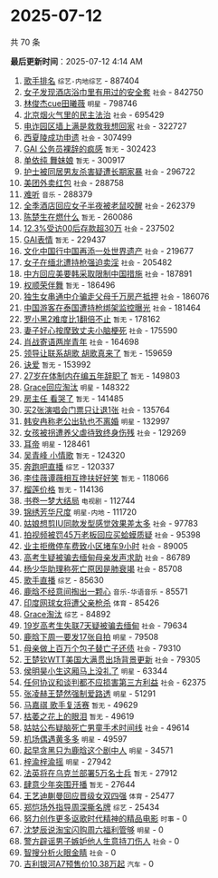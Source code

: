 # 2025-07-12

共 70 条


<!-- BEGIN -->

**最后更新时间**：2025-07-12 4:14 AM
1. [歌手排名](https://m.weibo.cn/search?containerid=100103type%3D1%26t%3D10%26q%3D%E6%AD%8C%E6%89%8B%E6%8E%92%E5%90%8D&stream_entry_id=31&isnewpage=1&extparam=seat%3D1%26band_rank%3D1%26lcate%3D5001%26filter_type%3Drealtimehot%26c_type%3D31%26q%3D%25E6%25AD%258C%25E6%2589%258B%25E6%258E%2592%25E5%2590%258D%26cate%3D5001%26realpos%3D1%26stream_entry_id%3D31%26flag%3D2%26pos%3D0%26dgr%3D0%26display_time%3D1752251782%26pre_seqid%3D175225178205300561157) `综艺-内地综艺` - 887404
2. [女子发现酒店浴巾里有用过的安全套](https://m.weibo.cn/search?containerid=100103type%3D1%26t%3D10%26q%3D%23%E5%A5%B3%E5%AD%90%E5%8F%91%E7%8E%B0%E9%85%92%E5%BA%97%E6%B5%B4%E5%B7%BE%E9%87%8C%E6%9C%89%E7%94%A8%E8%BF%87%E7%9A%84%E5%AE%89%E5%85%A8%E5%A5%97%23&stream_entry_id=31&isnewpage=1&extparam=seat%3D1%26band_rank%3D4%26lcate%3D5001%26filter_type%3Drealtimehot%26c_type%3D31%26q%3D%2523%25E5%25A5%25B3%25E5%25AD%2590%25E5%258F%2591%25E7%258E%25B0%25E9%2585%2592%25E5%25BA%2597%25E6%25B5%25B4%25E5%25B7%25BE%25E9%2587%258C%25E6%259C%2589%25E7%2594%25A8%25E8%25BF%2587%25E7%259A%2584%25E5%25AE%2589%25E5%2585%25A8%25E5%25A5%2597%2523%26cate%3D5001%26realpos%3D4%26stream_entry_id%3D31%26flag%3D1%26pos%3D3%26dgr%3D0%26display_time%3D1752251782%26pre_seqid%3D175225178205300561157) `社会` - 842750
3. [林俊杰cue田曦薇](https://m.weibo.cn/search?containerid=100103type%3D1%26t%3D10%26q%3D%23%E6%9E%97%E4%BF%8A%E6%9D%B0cue%E7%94%B0%E6%9B%A6%E8%96%87%23&stream_entry_id=31&isnewpage=1&extparam=seat%3D1%26band_rank%3D2%26lcate%3D5001%26filter_type%3Drealtimehot%26c_type%3D31%26q%3D%2523%25E6%259E%2597%25E4%25BF%258A%25E6%259D%25B0cue%25E7%2594%25B0%25E6%259B%25A6%25E8%2596%2587%2523%26cate%3D5001%26realpos%3D2%26stream_entry_id%3D31%26flag%3D1%26pos%3D1%26dgr%3D0%26display_time%3D1752251782%26pre_seqid%3D175225178205300561157) `明星` - 798746
4. [北京烟火气里的民主法治](https://m.weibo.cn/search?containerid=100103type%3D1%26t%3D10%26q%3D%23%E5%8C%97%E4%BA%AC%E7%83%9F%E7%81%AB%E6%B0%94%E9%87%8C%E7%9A%84%E6%B0%91%E4%B8%BB%E6%B3%95%E6%B2%BB%23&stream_entry_id=31&isnewpage=1&extparam=seat%3D1%26band_rank%3D3%26lcate%3D5001%26filter_type%3Drealtimehot%26c_type%3D31%26q%3D%2523%25E5%258C%2597%25E4%25BA%25AC%25E7%2583%259F%25E7%2581%25AB%25E6%25B0%2594%25E9%2587%258C%25E7%259A%2584%25E6%25B0%2591%25E4%25B8%25BB%25E6%25B3%2595%25E6%25B2%25BB%2523%26cate%3D5001%26realpos%3D3%26stream_entry_id%3D31%26flag%3D0%26pos%3D2%26dgr%3D0%26display_time%3D1752251782%26pre_seqid%3D175225178205300561157) `社会` - 695429
5. [电诈园区墙上满是救救我想回家](https://m.weibo.cn/search?containerid=100103type%3D1%26t%3D10%26q%3D%23%E7%94%B5%E8%AF%88%E5%9B%AD%E5%8C%BA%E5%A2%99%E4%B8%8A%E6%BB%A1%E6%98%AF%E6%95%91%E6%95%91%E6%88%91%E6%83%B3%E5%9B%9E%E5%AE%B6%23&stream_entry_id=31&isnewpage=1&extparam=seat%3D1%26band_rank%3D5%26lcate%3D5001%26filter_type%3Drealtimehot%26c_type%3D31%26q%3D%2523%25E7%2594%25B5%25E8%25AF%2588%25E5%259B%25AD%25E5%258C%25BA%25E5%25A2%2599%25E4%25B8%258A%25E6%25BB%25A1%25E6%2598%25AF%25E6%2595%2591%25E6%2595%2591%25E6%2588%2591%25E6%2583%25B3%25E5%259B%259E%25E5%25AE%25B6%2523%26cate%3D5001%26realpos%3D5%26stream_entry_id%3D31%26flag%3D0%26pos%3D4%26dgr%3D0%26display_time%3D1752251782%26pre_seqid%3D175225178205300561157) `社会` - 322727
6. [西夏陵成功申遗](https://m.weibo.cn/search?containerid=100103type%3D1%26t%3D10%26q%3D%23%E8%A5%BF%E5%A4%8F%E9%99%B5%E6%88%90%E5%8A%9F%E7%94%B3%E9%81%97%23&stream_entry_id=31&isnewpage=1&extparam=seat%3D1%26band_rank%3D6%26lcate%3D5001%26filter_type%3Drealtimehot%26c_type%3D31%26q%3D%2523%25E8%25A5%25BF%25E5%25A4%258F%25E9%2599%25B5%25E6%2588%2590%25E5%258A%259F%25E7%2594%25B3%25E9%2581%2597%2523%26cate%3D5001%26realpos%3D6%26stream_entry_id%3D31%26flag%3D1%26pos%3D5%26dgr%3D0%26display_time%3D1752251782%26pre_seqid%3D175225178205300561157) `社会` - 307499
7. [GAI 公务员裸辞的疯感](https://m.weibo.cn/search?containerid=100103type%3D1%26t%3D10%26q%3DGAI+%E5%85%AC%E5%8A%A1%E5%91%98%E8%A3%B8%E8%BE%9E%E7%9A%84%E7%96%AF%E6%84%9F&stream_entry_id=31&isnewpage=1&extparam=seat%3D1%26band_rank%3D7%26lcate%3D5001%26filter_type%3Drealtimehot%26c_type%3D31%26q%3DGAI%2520%25E5%2585%25AC%25E5%258A%25A1%25E5%2591%2598%25E8%25A3%25B8%25E8%25BE%259E%25E7%259A%2584%25E7%2596%25AF%25E6%2584%259F%26cate%3D5001%26realpos%3D7%26stream_entry_id%3D31%26flag%3D2%26pos%3D6%26dgr%3D0%26display_time%3D1752251782%26pre_seqid%3D175225178205300561157) `暂无` - 302423
8. [单依纯 舞妹娘](https://m.weibo.cn/search?containerid=100103type%3D1%26t%3D10%26q%3D%E5%8D%95%E4%BE%9D%E7%BA%AF+%E8%88%9E%E5%A6%B9%E5%A8%98&stream_entry_id=31&isnewpage=1&extparam=seat%3D1%26band_rank%3D8%26lcate%3D5001%26filter_type%3Drealtimehot%26c_type%3D31%26q%3D%25E5%258D%2595%25E4%25BE%259D%25E7%25BA%25AF%2520%25E8%2588%259E%25E5%25A6%25B9%25E5%25A8%2598%26cate%3D5001%26realpos%3D8%26stream_entry_id%3D31%26flag%3D0%26pos%3D7%26dgr%3D0%26display_time%3D1752251782%26pre_seqid%3D175225178205300561157) `暂无` - 300917
9. [护士被同居男友杀害疑遭长期家暴](https://m.weibo.cn/search?containerid=100103type%3D1%26t%3D10%26q%3D%23%E6%8A%A4%E5%A3%AB%E8%A2%AB%E5%90%8C%E5%B1%85%E7%94%B7%E5%8F%8B%E6%9D%80%E5%AE%B3%E7%96%91%E9%81%AD%E9%95%BF%E6%9C%9F%E5%AE%B6%E6%9A%B4%23&stream_entry_id=31&isnewpage=1&extparam=seat%3D1%26band_rank%3D9%26lcate%3D5001%26filter_type%3Drealtimehot%26c_type%3D31%26q%3D%2523%25E6%258A%25A4%25E5%25A3%25AB%25E8%25A2%25AB%25E5%2590%258C%25E5%25B1%2585%25E7%2594%25B7%25E5%258F%258B%25E6%259D%2580%25E5%25AE%25B3%25E7%2596%2591%25E9%2581%25AD%25E9%2595%25BF%25E6%259C%259F%25E5%25AE%25B6%25E6%259A%25B4%2523%26cate%3D5001%26realpos%3D9%26stream_entry_id%3D31%26flag%3D0%26pos%3D8%26dgr%3D0%26display_time%3D1752251782%26pre_seqid%3D175225178205300561157) `社会` - 296722
10. [美团外卖红包](https://m.weibo.cn/search?containerid=100103type%3D1%26t%3D10%26q%3D%E7%BE%8E%E5%9B%A2%E5%A4%96%E5%8D%96%E7%BA%A2%E5%8C%85&stream_entry_id=31&isnewpage=1&extparam=seat%3D1%26band_rank%3D10%26lcate%3D5001%26filter_type%3Drealtimehot%26c_type%3D31%26q%3D%25E7%25BE%258E%25E5%259B%25A2%25E5%25A4%2596%25E5%258D%2596%25E7%25BA%25A2%25E5%258C%2585%26cate%3D5001%26realpos%3D10%26stream_entry_id%3D31%26flag%3D0%26pos%3D9%26dgr%3D0%26display_time%3D1752251782%26pre_seqid%3D175225178205300561157) `社会` - 288758
11. [难听](https://m.weibo.cn/search?containerid=100103type%3D1%26t%3D10%26q%3D%E9%9A%BE%E5%90%AC&stream_entry_id=31&isnewpage=1&extparam=seat%3D1%26band_rank%3D11%26lcate%3D5001%26filter_type%3Drealtimehot%26c_type%3D31%26q%3D%25E9%259A%25BE%25E5%2590%25AC%26cate%3D5001%26realpos%3D11%26stream_entry_id%3D31%26flag%3D0%26pos%3D10%26dgr%3D0%26display_time%3D1752251782%26pre_seqid%3D175225178205300561157) `音乐` - 288379
12. [全季酒店回应女子半夜被老鼠咬醒](https://m.weibo.cn/search?containerid=100103type%3D1%26t%3D10%26q%3D%23%E5%85%A8%E5%AD%A3%E9%85%92%E5%BA%97%E5%9B%9E%E5%BA%94%E5%A5%B3%E5%AD%90%E5%8D%8A%E5%A4%9C%E8%A2%AB%E8%80%81%E9%BC%A0%E5%92%AC%E9%86%92%23&stream_entry_id=31&isnewpage=1&extparam=seat%3D1%26band_rank%3D12%26lcate%3D5001%26filter_type%3Drealtimehot%26c_type%3D31%26q%3D%2523%25E5%2585%25A8%25E5%25AD%25A3%25E9%2585%2592%25E5%25BA%2597%25E5%259B%259E%25E5%25BA%2594%25E5%25A5%25B3%25E5%25AD%2590%25E5%258D%258A%25E5%25A4%259C%25E8%25A2%25AB%25E8%2580%2581%25E9%25BC%25A0%25E5%2592%25AC%25E9%2586%2592%2523%26cate%3D5001%26realpos%3D12%26stream_entry_id%3D31%26flag%3D0%26pos%3D11%26dgr%3D0%26display_time%3D1752251782%26pre_seqid%3D175225178205300561157) `社会` - 262379
13. [陈楚生在燃什么](https://m.weibo.cn/search?containerid=100103type%3D1%26t%3D10%26q%3D%E9%99%88%E6%A5%9A%E7%94%9F%E5%9C%A8%E7%87%83%E4%BB%80%E4%B9%88&stream_entry_id=31&isnewpage=1&extparam=seat%3D1%26band_rank%3D13%26lcate%3D5001%26filter_type%3Drealtimehot%26c_type%3D31%26q%3D%25E9%2599%2588%25E6%25A5%259A%25E7%2594%259F%25E5%259C%25A8%25E7%2587%2583%25E4%25BB%2580%25E4%25B9%2588%26cate%3D5001%26realpos%3D13%26stream_entry_id%3D31%26flag%3D0%26pos%3D12%26dgr%3D0%26display_time%3D1752251782%26pre_seqid%3D175225178205300561157) `暂无` - 260086
14. [12.3%受访00后存款超30万](https://m.weibo.cn/search?containerid=100103type%3D1%26t%3D10%26q%3D%2312.3%25%E5%8F%97%E8%AE%BF00%E5%90%8E%E5%AD%98%E6%AC%BE%E8%B6%8530%E4%B8%87%23&stream_entry_id=31&isnewpage=1&extparam=seat%3D1%26band_rank%3D14%26lcate%3D5001%26filter_type%3Drealtimehot%26c_type%3D31%26q%3D%252312.3%2525%25E5%258F%2597%25E8%25AE%25BF00%25E5%2590%258E%25E5%25AD%2598%25E6%25AC%25BE%25E8%25B6%258530%25E4%25B8%2587%2523%26cate%3D5001%26realpos%3D14%26stream_entry_id%3D31%26flag%3D0%26pos%3D13%26dgr%3D0%26display_time%3D1752251782%26pre_seqid%3D175225178205300561157) `社会` - 237502
15. [GAI表情](https://m.weibo.cn/search?containerid=100103type%3D1%26t%3D10%26q%3DGAI%E8%A1%A8%E6%83%85&stream_entry_id=31&isnewpage=1&extparam=seat%3D1%26band_rank%3D15%26lcate%3D5001%26filter_type%3Drealtimehot%26c_type%3D31%26q%3DGAI%25E8%25A1%25A8%25E6%2583%2585%26cate%3D5001%26realpos%3D15%26stream_entry_id%3D31%26flag%3D0%26pos%3D14%26dgr%3D0%26display_time%3D1752251782%26pre_seqid%3D175225178205300561157) `暂无` - 229437
16. [文化中国行中国再添一处世界遗产](https://m.weibo.cn/search?containerid=100103type%3D1%26t%3D10%26q%3D%23%E6%96%87%E5%8C%96%E4%B8%AD%E5%9B%BD%E8%A1%8C%E4%B8%AD%E5%9B%BD%E5%86%8D%E6%B7%BB%E4%B8%80%E5%A4%84%E4%B8%96%E7%95%8C%E9%81%97%E4%BA%A7%23&stream_entry_id=31&isnewpage=1&extparam=seat%3D1%26band_rank%3D16%26lcate%3D5001%26filter_type%3Drealtimehot%26c_type%3D31%26q%3D%2523%25E6%2596%2587%25E5%258C%2596%25E4%25B8%25AD%25E5%259B%25BD%25E8%25A1%258C%25E4%25B8%25AD%25E5%259B%25BD%25E5%2586%258D%25E6%25B7%25BB%25E4%25B8%2580%25E5%25A4%2584%25E4%25B8%2596%25E7%2595%258C%25E9%2581%2597%25E4%25BA%25A7%2523%26cate%3D5001%26realpos%3D16%26stream_entry_id%3D31%26flag%3D0%26pos%3D15%26dgr%3D0%26display_time%3D1752251782%26pre_seqid%3D175225178205300561157) `社会` - 219677
17. [女子在缅北遭持枪强迫卖淫](https://m.weibo.cn/search?containerid=100103type%3D1%26t%3D10%26q%3D%23%E5%A5%B3%E5%AD%90%E5%9C%A8%E7%BC%85%E5%8C%97%E9%81%AD%E6%8C%81%E6%9E%AA%E5%BC%BA%E8%BF%AB%E5%8D%96%E6%B7%AB%23&stream_entry_id=31&isnewpage=1&extparam=seat%3D1%26band_rank%3D17%26lcate%3D5001%26filter_type%3Drealtimehot%26c_type%3D31%26q%3D%2523%25E5%25A5%25B3%25E5%25AD%2590%25E5%259C%25A8%25E7%25BC%2585%25E5%258C%2597%25E9%2581%25AD%25E6%258C%2581%25E6%259E%25AA%25E5%25BC%25BA%25E8%25BF%25AB%25E5%258D%2596%25E6%25B7%25AB%2523%26cate%3D5001%26realpos%3D17%26stream_entry_id%3D31%26flag%3D0%26pos%3D16%26dgr%3D0%26display_time%3D1752251782%26pre_seqid%3D175225178205300561157) `社会` - 205482
18. [中方回应美要韩采取限制中国措施](https://m.weibo.cn/search?containerid=100103type%3D1%26t%3D10%26q%3D%23%E4%B8%AD%E6%96%B9%E5%9B%9E%E5%BA%94%E7%BE%8E%E8%A6%81%E9%9F%A9%E9%87%87%E5%8F%96%E9%99%90%E5%88%B6%E4%B8%AD%E5%9B%BD%E6%8E%AA%E6%96%BD%23&stream_entry_id=31&isnewpage=1&extparam=seat%3D1%26lcate%3D5001%26filter_type%3Drealtimehot%26q%3D%2523%25E4%25B8%25AD%25E6%2596%25B9%25E5%259B%259E%25E5%25BA%2594%25E7%25BE%258E%25E8%25A6%2581%25E9%259F%25A9%25E9%2587%2587%25E5%258F%2596%25E9%2599%2590%25E5%2588%25B6%25E4%25B8%25AD%25E5%259B%25BD%25E6%258E%25AA%25E6%2596%25BD%2523%26dgr%3D0%26cate%3D5001%26realpos%3D10%26c_type%3D31%26band_rank%3D10%26stream_entry_id%3D31%26pos%3D9%26flag%3D1%26display_time%3D1752254827%26pre_seqid%3D17522548273039054953) `社会` - 187891
19. [权顺荣伴舞](https://m.weibo.cn/search?containerid=100103type%3D1%26t%3D10%26q%3D%E6%9D%83%E9%A1%BA%E8%8D%A3%E4%BC%B4%E8%88%9E&stream_entry_id=31&isnewpage=1&extparam=seat%3D1%26band_rank%3D21%26lcate%3D5001%26filter_type%3Drealtimehot%26c_type%3D31%26q%3D%25E6%259D%2583%25E9%25A1%25BA%25E8%258D%25A3%25E4%25BC%25B4%25E8%2588%259E%26cate%3D5001%26realpos%3D21%26stream_entry_id%3D31%26flag%3D1%26pos%3D20%26dgr%3D0%26display_time%3D1752251782%26pre_seqid%3D175225178205300561157) `暂无` - 186496
20. [独生女串通中介骗走父母千万房产抵押](https://m.weibo.cn/search?containerid=100103type%3D1%26t%3D10%26q%3D%23%E7%8B%AC%E7%94%9F%E5%A5%B3%E4%B8%B2%E9%80%9A%E4%B8%AD%E4%BB%8B%E9%AA%97%E8%B5%B0%E7%88%B6%E6%AF%8D%E5%8D%83%E4%B8%87%E6%88%BF%E4%BA%A7%E6%8A%B5%E6%8A%BC%23&stream_entry_id=31&isnewpage=1&extparam=seat%3D1%26band_rank%3D40%26lcate%3D5001%26filter_type%3Drealtimehot%26c_type%3D31%26q%3D%2523%25E7%258B%25AC%25E7%2594%259F%25E5%25A5%25B3%25E4%25B8%25B2%25E9%2580%259A%25E4%25B8%25AD%25E4%25BB%258B%25E9%25AA%2597%25E8%25B5%25B0%25E7%2588%25B6%25E6%25AF%258D%25E5%258D%2583%25E4%25B8%2587%25E6%2588%25BF%25E4%25BA%25A7%25E6%258A%25B5%25E6%258A%25BC%2523%26cate%3D5001%26realpos%3D40%26stream_entry_id%3D31%26flag%3D1%26pos%3D39%26dgr%3D0%26display_time%3D1752251782%26pre_seqid%3D175225178205300561157) `社会` - 186076
21. [中国游客在泰国遭持枪绑架监控曝光](https://m.weibo.cn/search?containerid=100103type%3D1%26t%3D10%26q%3D%23%E4%B8%AD%E5%9B%BD%E6%B8%B8%E5%AE%A2%E5%9C%A8%E6%B3%B0%E5%9B%BD%E9%81%AD%E6%8C%81%E6%9E%AA%E7%BB%91%E6%9E%B6%E7%9B%91%E6%8E%A7%E6%9B%9D%E5%85%89%23&stream_entry_id=31&isnewpage=1&extparam=seat%3D1%26band_rank%3D18%26lcate%3D5001%26filter_type%3Drealtimehot%26c_type%3D31%26q%3D%2523%25E4%25B8%25AD%25E5%259B%25BD%25E6%25B8%25B8%25E5%25AE%25A2%25E5%259C%25A8%25E6%25B3%25B0%25E5%259B%25BD%25E9%2581%25AD%25E6%258C%2581%25E6%259E%25AA%25E7%25BB%2591%25E6%259E%25B6%25E7%259B%2591%25E6%258E%25A7%25E6%259B%259D%25E5%2585%2589%2523%26cate%3D5001%26realpos%3D18%26stream_entry_id%3D31%26flag%3D0%26pos%3D17%26dgr%3D0%26display_time%3D1752251782%26pre_seqid%3D175225178205300561157) `社会` - 181464
22. [罗小黑2难度比1翻倍不止](https://m.weibo.cn/search?containerid=100103type%3D1%26t%3D10%26q%3D%E7%BD%97%E5%B0%8F%E9%BB%912%E9%9A%BE%E5%BA%A6%E6%AF%941%E7%BF%BB%E5%80%8D%E4%B8%8D%E6%AD%A2&stream_entry_id=31&isnewpage=1&extparam=seat%3D1%26band_rank%3D19%26lcate%3D5001%26filter_type%3Drealtimehot%26c_type%3D31%26q%3D%25E7%25BD%2597%25E5%25B0%258F%25E9%25BB%25912%25E9%259A%25BE%25E5%25BA%25A6%25E6%25AF%25941%25E7%25BF%25BB%25E5%2580%258D%25E4%25B8%258D%25E6%25AD%25A2%26cate%3D5001%26realpos%3D19%26stream_entry_id%3D31%26flag%3D1%26pos%3D18%26dgr%3D0%26display_time%3D1752251782%26pre_seqid%3D175225178205300561157) `暂无` - 178162
23. [妻子好心按摩致丈夫小脑梗死](https://m.weibo.cn/search?containerid=100103type%3D1%26t%3D10%26q%3D%23%E5%A6%BB%E5%AD%90%E5%A5%BD%E5%BF%83%E6%8C%89%E6%91%A9%E8%87%B4%E4%B8%88%E5%A4%AB%E5%B0%8F%E8%84%91%E6%A2%97%E6%AD%BB%23&stream_entry_id=31&isnewpage=1&extparam=seat%3D1%26band_rank%3D20%26lcate%3D5001%26filter_type%3Drealtimehot%26c_type%3D31%26q%3D%2523%25E5%25A6%25BB%25E5%25AD%2590%25E5%25A5%25BD%25E5%25BF%2583%25E6%258C%2589%25E6%2591%25A9%25E8%2587%25B4%25E4%25B8%2588%25E5%25A4%25AB%25E5%25B0%258F%25E8%2584%2591%25E6%25A2%2597%25E6%25AD%25BB%2523%26cate%3D5001%26realpos%3D20%26stream_entry_id%3D31%26flag%3D0%26pos%3D19%26dgr%3D0%26display_time%3D1752251782%26pre_seqid%3D175225178205300561157) `社会` - 175590
24. [肖战寄语两岸青年](https://m.weibo.cn/search?containerid=100103type%3D1%26t%3D10%26q%3D%23%E8%82%96%E6%88%98%E5%AF%84%E8%AF%AD%E4%B8%A4%E5%B2%B8%E9%9D%92%E5%B9%B4%23&stream_entry_id=31&isnewpage=1&extparam=seat%3D1%26band_rank%3D22%26lcate%3D5001%26filter_type%3Drealtimehot%26c_type%3D31%26q%3D%2523%25E8%2582%2596%25E6%2588%2598%25E5%25AF%2584%25E8%25AF%25AD%25E4%25B8%25A4%25E5%25B2%25B8%25E9%259D%2592%25E5%25B9%25B4%2523%26cate%3D5001%26realpos%3D22%26stream_entry_id%3D31%26flag%3D1%26pos%3D21%26dgr%3D0%26display_time%3D1752251782%26pre_seqid%3D175225178205300561157) `社会` - 164698
25. [领导让联系胡歌 胡歌真来了](https://m.weibo.cn/search?containerid=100103type%3D1%26t%3D10%26q%3D%E9%A2%86%E5%AF%BC%E8%AE%A9%E8%81%94%E7%B3%BB%E8%83%A1%E6%AD%8C+%E8%83%A1%E6%AD%8C%E7%9C%9F%E6%9D%A5%E4%BA%86&stream_entry_id=31&isnewpage=1&extparam=seat%3D1%26band_rank%3D23%26lcate%3D5001%26filter_type%3Drealtimehot%26c_type%3D31%26q%3D%25E9%25A2%2586%25E5%25AF%25BC%25E8%25AE%25A9%25E8%2581%2594%25E7%25B3%25BB%25E8%2583%25A1%25E6%25AD%258C%2520%25E8%2583%25A1%25E6%25AD%258C%25E7%259C%259F%25E6%259D%25A5%25E4%25BA%2586%26cate%3D5001%26realpos%3D23%26stream_entry_id%3D31%26flag%3D2%26pos%3D22%26dgr%3D0%26display_time%3D1752251782%26pre_seqid%3D175225178205300561157) `暂无` - 159659
26. [诀爱](https://m.weibo.cn/search?containerid=100103type%3D1%26t%3D10%26q%3D%E8%AF%80%E7%88%B1&stream_entry_id=31&isnewpage=1&extparam=seat%3D1%26band_rank%3D24%26lcate%3D5001%26filter_type%3Drealtimehot%26c_type%3D31%26q%3D%25E8%25AF%2580%25E7%2588%25B1%26cate%3D5001%26realpos%3D24%26stream_entry_id%3D31%26flag%3D0%26pos%3D23%26dgr%3D0%26display_time%3D1752251782%26pre_seqid%3D175225178205300561157) `暂无` - 153992
27. [27岁在体制内在编五年辞职了](https://m.weibo.cn/search?containerid=100103type%3D1%26t%3D10%26q%3D27%E5%B2%81%E5%9C%A8%E4%BD%93%E5%88%B6%E5%86%85%E5%9C%A8%E7%BC%96%E4%BA%94%E5%B9%B4%E8%BE%9E%E8%81%8C%E4%BA%86&stream_entry_id=31&isnewpage=1&extparam=seat%3D1%26band_rank%3D25%26lcate%3D5001%26filter_type%3Drealtimehot%26c_type%3D31%26q%3D27%25E5%25B2%2581%25E5%259C%25A8%25E4%25BD%2593%25E5%2588%25B6%25E5%2586%2585%25E5%259C%25A8%25E7%25BC%2596%25E4%25BA%2594%25E5%25B9%25B4%25E8%25BE%259E%25E8%2581%258C%25E4%25BA%2586%26cate%3D5001%26realpos%3D25%26stream_entry_id%3D31%26flag%3D0%26pos%3D24%26dgr%3D0%26display_time%3D1752251782%26pre_seqid%3D175225178205300561157) `暂无` - 149803
28. [Grace回应淘汰](https://m.weibo.cn/search?containerid=100103type%3D1%26t%3D10%26q%3D%23Grace%E5%9B%9E%E5%BA%94%E6%B7%98%E6%B1%B0%23&stream_entry_id=31&isnewpage=1&extparam=seat%3D1%26band_rank%3D26%26lcate%3D5001%26filter_type%3Drealtimehot%26c_type%3D31%26q%3D%2523Grace%25E5%259B%259E%25E5%25BA%2594%25E6%25B7%2598%25E6%25B1%25B0%2523%26cate%3D5001%26realpos%3D26%26stream_entry_id%3D31%26flag%3D1%26pos%3D25%26dgr%3D0%26display_time%3D1752251782%26pre_seqid%3D175225178205300561157) `明星` - 148322
29. [房主任 看哭了](https://m.weibo.cn/search?containerid=100103type%3D1%26t%3D10%26q%3D%E6%88%BF%E4%B8%BB%E4%BB%BB+%E7%9C%8B%E5%93%AD%E4%BA%86&stream_entry_id=31&isnewpage=1&extparam=seat%3D1%26band_rank%3D27%26lcate%3D5001%26filter_type%3Drealtimehot%26c_type%3D31%26q%3D%25E6%2588%25BF%25E4%25B8%25BB%25E4%25BB%25BB%2520%25E7%259C%258B%25E5%2593%25AD%25E4%25BA%2586%26cate%3D5001%26realpos%3D27%26stream_entry_id%3D31%26flag%3D0%26pos%3D26%26dgr%3D0%26display_time%3D1752251782%26pre_seqid%3D175225178205300561157) `暂无` - 141485
30. [买2张演唱会门票只让退1张](https://m.weibo.cn/search?containerid=100103type%3D1%26t%3D10%26q%3D%23%E4%B9%B02%E5%BC%A0%E6%BC%94%E5%94%B1%E4%BC%9A%E9%97%A8%E7%A5%A8%E5%8F%AA%E8%AE%A9%E9%80%801%E5%BC%A0%23&stream_entry_id=31&isnewpage=1&extparam=seat%3D1%26band_rank%3D28%26lcate%3D5001%26filter_type%3Drealtimehot%26c_type%3D31%26q%3D%2523%25E4%25B9%25B02%25E5%25BC%25A0%25E6%25BC%2594%25E5%2594%25B1%25E4%25BC%259A%25E9%2597%25A8%25E7%25A5%25A8%25E5%258F%25AA%25E8%25AE%25A9%25E9%2580%25801%25E5%25BC%25A0%2523%26cate%3D5001%26realpos%3D28%26stream_entry_id%3D31%26flag%3D1%26pos%3D27%26dgr%3D0%26display_time%3D1752251782%26pre_seqid%3D175225178205300561157) `社会` - 135764
31. [韩安冉称老公出轨也不离婚](https://m.weibo.cn/search?containerid=100103type%3D1%26t%3D10%26q%3D%23%E9%9F%A9%E5%AE%89%E5%86%89%E7%A7%B0%E8%80%81%E5%85%AC%E5%87%BA%E8%BD%A8%E4%B9%9F%E4%B8%8D%E7%A6%BB%E5%A9%9A%23&stream_entry_id=31&isnewpage=1&extparam=seat%3D1%26band_rank%3D29%26lcate%3D5001%26filter_type%3Drealtimehot%26c_type%3D31%26q%3D%2523%25E9%259F%25A9%25E5%25AE%2589%25E5%2586%2589%25E7%25A7%25B0%25E8%2580%2581%25E5%2585%25AC%25E5%2587%25BA%25E8%25BD%25A8%25E4%25B9%259F%25E4%25B8%258D%25E7%25A6%25BB%25E5%25A9%259A%2523%26cate%3D5001%26realpos%3D29%26stream_entry_id%3D31%26flag%3D0%26pos%3D28%26dgr%3D0%26display_time%3D1752251782%26pre_seqid%3D175225178205300561157) `明星` - 132997
32. [女孩被拐遭养父虐待致终身伤残](https://m.weibo.cn/search?containerid=100103type%3D1%26t%3D10%26q%3D%23%E5%A5%B3%E5%AD%A9%E8%A2%AB%E6%8B%90%E9%81%AD%E5%85%BB%E7%88%B6%E8%99%90%E5%BE%85%E8%87%B4%E7%BB%88%E8%BA%AB%E4%BC%A4%E6%AE%8B%23&stream_entry_id=31&isnewpage=1&extparam=seat%3D1%26band_rank%3D30%26lcate%3D5001%26filter_type%3Drealtimehot%26c_type%3D31%26q%3D%2523%25E5%25A5%25B3%25E5%25AD%25A9%25E8%25A2%25AB%25E6%258B%2590%25E9%2581%25AD%25E5%2585%25BB%25E7%2588%25B6%25E8%2599%2590%25E5%25BE%2585%25E8%2587%25B4%25E7%25BB%2588%25E8%25BA%25AB%25E4%25BC%25A4%25E6%25AE%258B%2523%26cate%3D5001%26realpos%3D30%26stream_entry_id%3D31%26flag%3D1%26pos%3D29%26dgr%3D0%26display_time%3D1752251782%26pre_seqid%3D175225178205300561157) `社会` - 129269
33. [耳帝](https://m.weibo.cn/search?containerid=100103type%3D1%26t%3D10%26q%3D%E8%80%B3%E5%B8%9D&stream_entry_id=31&isnewpage=1&extparam=seat%3D1%26band_rank%3D31%26lcate%3D5001%26filter_type%3Drealtimehot%26c_type%3D31%26q%3D%25E8%2580%25B3%25E5%25B8%259D%26cate%3D5001%26realpos%3D31%26stream_entry_id%3D31%26flag%3D1%26pos%3D30%26dgr%3D0%26display_time%3D1752251782%26pre_seqid%3D175225178205300561157) `明星` - 128461
34. [吴青峰 小情歌](https://m.weibo.cn/search?containerid=100103type%3D1%26t%3D10%26q%3D%E5%90%B4%E9%9D%92%E5%B3%B0+%E5%B0%8F%E6%83%85%E6%AD%8C&stream_entry_id=31&isnewpage=1&extparam=seat%3D1%26band_rank%3D32%26lcate%3D5001%26filter_type%3Drealtimehot%26c_type%3D31%26q%3D%25E5%2590%25B4%25E9%259D%2592%25E5%25B3%25B0%2520%25E5%25B0%258F%25E6%2583%2585%25E6%25AD%258C%26cate%3D5001%26realpos%3D32%26stream_entry_id%3D31%26flag%3D0%26pos%3D31%26dgr%3D0%26display_time%3D1752251782%26pre_seqid%3D175225178205300561157) `暂无` - 124320
35. [奔跑吧直播](https://m.weibo.cn/search?containerid=100103type%3D1%26t%3D10%26q%3D%E5%A5%94%E8%B7%91%E5%90%A7%E7%9B%B4%E6%92%AD&stream_entry_id=31&isnewpage=1&extparam=seat%3D1%26band_rank%3D33%26lcate%3D5001%26filter_type%3Drealtimehot%26c_type%3D31%26q%3D%25E5%25A5%2594%25E8%25B7%2591%25E5%2590%25A7%25E7%259B%25B4%25E6%2592%25AD%26cate%3D5001%26realpos%3D33%26stream_entry_id%3D31%26flag%3D1%26pos%3D32%26dgr%3D0%26display_time%3D1752251782%26pre_seqid%3D175225178205300561157) `综艺` - 120337
36. [李佳薇谭薇相互搀扶好好笑](https://m.weibo.cn/search?containerid=100103type%3D1%26t%3D10%26q%3D%E6%9D%8E%E4%BD%B3%E8%96%87%E8%B0%AD%E8%96%87%E7%9B%B8%E4%BA%92%E6%90%80%E6%89%B6%E5%A5%BD%E5%A5%BD%E7%AC%91&stream_entry_id=31&isnewpage=1&extparam=seat%3D1%26band_rank%3D34%26lcate%3D5001%26filter_type%3Drealtimehot%26c_type%3D31%26q%3D%25E6%259D%258E%25E4%25BD%25B3%25E8%2596%2587%25E8%25B0%25AD%25E8%2596%2587%25E7%259B%25B8%25E4%25BA%2592%25E6%2590%2580%25E6%2589%25B6%25E5%25A5%25BD%25E5%25A5%25BD%25E7%25AC%2591%26cate%3D5001%26realpos%3D34%26stream_entry_id%3D31%26flag%3D1%26pos%3D33%26dgr%3D0%26display_time%3D1752251782%26pre_seqid%3D175225178205300561157) `暂无` - 118066
37. [榴莲价格](https://m.weibo.cn/search?containerid=100103type%3D1%26t%3D10%26q%3D%E6%A6%B4%E8%8E%B2%E4%BB%B7%E6%A0%BC&stream_entry_id=31&isnewpage=1&extparam=seat%3D1%26band_rank%3D35%26lcate%3D5001%26filter_type%3Drealtimehot%26c_type%3D31%26q%3D%25E6%25A6%25B4%25E8%258E%25B2%25E4%25BB%25B7%25E6%25A0%25BC%26cate%3D5001%26realpos%3D35%26stream_entry_id%3D31%26flag%3D0%26pos%3D34%26dgr%3D0%26display_time%3D1752251782%26pre_seqid%3D175225178205300561157) `暂无` - 114136
38. [书卷一梦大结局](https://m.weibo.cn/search?containerid=100103type%3D1%26t%3D10%26q%3D%23%E4%B9%A6%E5%8D%B7%E4%B8%80%E6%A2%A6%E5%A4%A7%E7%BB%93%E5%B1%80%23&stream_entry_id=31&isnewpage=1&extparam=seat%3D1%26band_rank%3D36%26lcate%3D5001%26filter_type%3Drealtimehot%26c_type%3D31%26q%3D%2523%25E4%25B9%25A6%25E5%258D%25B7%25E4%25B8%2580%25E6%25A2%25A6%25E5%25A4%25A7%25E7%25BB%2593%25E5%25B1%2580%2523%26cate%3D5001%26realpos%3D36%26stream_entry_id%3D31%26flag%3D0%26pos%3D35%26dgr%3D0%26display_time%3D1752251782%26pre_seqid%3D175225178205300561157) `电视剧` - 112744
39. [锦绣芳华尺度](https://m.weibo.cn/search?containerid=100103type%3D1%26t%3D10%26q%3D%23%E9%94%A6%E7%BB%A3%E8%8A%B3%E5%8D%8E%E5%B0%BA%E5%BA%A6%23&stream_entry_id=31&isnewpage=1&extparam=seat%3D1%26band_rank%3D37%26lcate%3D5001%26filter_type%3Drealtimehot%26c_type%3D31%26q%3D%2523%25E9%2594%25A6%25E7%25BB%25A3%25E8%258A%25B3%25E5%258D%258E%25E5%25B0%25BA%25E5%25BA%25A6%2523%26cate%3D5001%26realpos%3D37%26stream_entry_id%3D31%26flag%3D0%26pos%3D36%26dgr%3D0%26display_time%3D1752251782%26pre_seqid%3D175225178205300561157) `明星-内地` - 111720
40. [姑娘想剪IU同款发型感觉效果差太多](https://m.weibo.cn/search?containerid=100103type%3D1%26t%3D10%26q%3D%23%E5%A7%91%E5%A8%98%E6%83%B3%E5%89%AAIU%E5%90%8C%E6%AC%BE%E5%8F%91%E5%9E%8B%E6%84%9F%E8%A7%89%E6%95%88%E6%9E%9C%E5%B7%AE%E5%A4%AA%E5%A4%9A%23&stream_entry_id=31&isnewpage=1&extparam=seat%3D1%26realpos%3D9%26cate%3D5001%26band_rank%3D9%26lcate%3D5001%26stream_entry_id%3D31%26pos%3D10%26flag%3D1%26q%3D%2523%25E5%25A7%2591%25E5%25A8%2598%25E6%2583%25B3%25E5%2589%25AAIU%25E5%2590%258C%25E6%25AC%25BE%25E5%258F%2591%25E5%259E%258B%25E6%2584%259F%25E8%25A7%2589%25E6%2595%2588%25E6%259E%259C%25E5%25B7%25AE%25E5%25A4%25AA%25E5%25A4%259A%2523%26dgr%3D0%26filter_type%3Drealtimehot%26c_type%3D31%26display_time%3D1752259199%26pre_seqid%3D17522591993829055787) `社会` - 97783
41. [拍视频被罚45万老板回应买蛤蟆质疑](https://m.weibo.cn/search?containerid=100103type%3D1%26t%3D10%26q%3D%23%E6%8B%8D%E8%A7%86%E9%A2%91%E8%A2%AB%E7%BD%9A45%E4%B8%87%E8%80%81%E6%9D%BF%E5%9B%9E%E5%BA%94%E4%B9%B0%E8%9B%A4%E8%9F%86%E8%B4%A8%E7%96%91%23&stream_entry_id=31&isnewpage=1&extparam=seat%3D1%26band_rank%3D38%26lcate%3D5001%26filter_type%3Drealtimehot%26c_type%3D31%26q%3D%2523%25E6%258B%258D%25E8%25A7%2586%25E9%25A2%2591%25E8%25A2%25AB%25E7%25BD%259A45%25E4%25B8%2587%25E8%2580%2581%25E6%259D%25BF%25E5%259B%259E%25E5%25BA%2594%25E4%25B9%25B0%25E8%259B%25A4%25E8%259F%2586%25E8%25B4%25A8%25E7%2596%2591%2523%26cate%3D5001%26realpos%3D38%26stream_entry_id%3D31%26flag%3D1%26pos%3D37%26dgr%3D0%26display_time%3D1752251782%26pre_seqid%3D175225178205300561157) `社会` - 95398
42. [业主拒缴停车费致小区堵车9小时](https://m.weibo.cn/search?containerid=100103type%3D1%26t%3D10%26q%3D%23%E4%B8%9A%E4%B8%BB%E6%8B%92%E7%BC%B4%E5%81%9C%E8%BD%A6%E8%B4%B9%E8%87%B4%E5%B0%8F%E5%8C%BA%E5%A0%B5%E8%BD%A69%E5%B0%8F%E6%97%B6%23&stream_entry_id=31&isnewpage=1&extparam=seat%3D1%26band_rank%3D46%26lcate%3D5001%26filter_type%3Drealtimehot%26c_type%3D31%26q%3D%2523%25E4%25B8%259A%25E4%25B8%25BB%25E6%258B%2592%25E7%25BC%25B4%25E5%2581%259C%25E8%25BD%25A6%25E8%25B4%25B9%25E8%2587%25B4%25E5%25B0%258F%25E5%258C%25BA%25E5%25A0%25B5%25E8%25BD%25A69%25E5%25B0%258F%25E6%2597%25B6%2523%26cate%3D5001%26realpos%3D46%26stream_entry_id%3D31%26flag%3D1%26pos%3D45%26dgr%3D0%26display_time%3D1752251782%26pre_seqid%3D175225178205300561157) `社会` - 89005
43. [高考生疑被骗去缅甸母亲发声求助](https://m.weibo.cn/search?containerid=100103type%3D1%26t%3D10%26q%3D%23%E9%AB%98%E8%80%83%E7%94%9F%E7%96%91%E8%A2%AB%E9%AA%97%E5%8E%BB%E7%BC%85%E7%94%B8%E6%AF%8D%E4%BA%B2%E5%8F%91%E5%A3%B0%E6%B1%82%E5%8A%A9%23&stream_entry_id=31&isnewpage=1&extparam=seat%3D1%26band_rank%3D39%26lcate%3D5001%26filter_type%3Drealtimehot%26c_type%3D31%26q%3D%2523%25E9%25AB%2598%25E8%2580%2583%25E7%2594%259F%25E7%2596%2591%25E8%25A2%25AB%25E9%25AA%2597%25E5%258E%25BB%25E7%25BC%2585%25E7%2594%25B8%25E6%25AF%258D%25E4%25BA%25B2%25E5%258F%2591%25E5%25A3%25B0%25E6%25B1%2582%25E5%258A%25A9%2523%26cate%3D5001%26realpos%3D39%26stream_entry_id%3D31%26flag%3D0%26pos%3D38%26dgr%3D0%26display_time%3D1752251782%26pre_seqid%3D175225178205300561157) `社会` - 86789
44. [杨少华助理称死亡原因是肺衰竭](https://m.weibo.cn/search?containerid=100103type%3D1%26t%3D10%26q%3D%23%E6%9D%A8%E5%B0%91%E5%8D%8E%E5%8A%A9%E7%90%86%E7%A7%B0%E6%AD%BB%E4%BA%A1%E5%8E%9F%E5%9B%A0%E6%98%AF%E8%82%BA%E8%A1%B0%E7%AB%AD%23&stream_entry_id=31&isnewpage=1&extparam=seat%3D1%26band_rank%3D41%26lcate%3D5001%26filter_type%3Drealtimehot%26c_type%3D31%26q%3D%2523%25E6%259D%25A8%25E5%25B0%2591%25E5%258D%258E%25E5%258A%25A9%25E7%2590%2586%25E7%25A7%25B0%25E6%25AD%25BB%25E4%25BA%25A1%25E5%258E%259F%25E5%259B%25A0%25E6%2598%25AF%25E8%2582%25BA%25E8%25A1%25B0%25E7%25AB%25AD%2523%26cate%3D5001%26realpos%3D41%26stream_entry_id%3D31%26flag%3D0%26pos%3D40%26dgr%3D0%26display_time%3D1752251782%26pre_seqid%3D175225178205300561157) `社会` - 85708
45. [歌手直播](https://m.weibo.cn/search?containerid=100103type%3D1%26t%3D10%26q%3D%E6%AD%8C%E6%89%8B%E7%9B%B4%E6%92%AD&stream_entry_id=31&isnewpage=1&extparam=seat%3D1%26band_rank%3D42%26lcate%3D5001%26filter_type%3Drealtimehot%26c_type%3D31%26q%3D%25E6%25AD%258C%25E6%2589%258B%25E7%259B%25B4%25E6%2592%25AD%26cate%3D5001%26realpos%3D42%26stream_entry_id%3D31%26flag%3D0%26pos%3D41%26dgr%3D0%26display_time%3D1752251782%26pre_seqid%3D175225178205300561157) `综艺` - 85630
46. [鹿晗不经意间掏出一颗心](https://m.weibo.cn/search?containerid=100103type%3D1%26t%3D10%26q%3D%E9%B9%BF%E6%99%97%E4%B8%8D%E7%BB%8F%E6%84%8F%E9%97%B4%E6%8E%8F%E5%87%BA%E4%B8%80%E9%A2%97%E5%BF%83&stream_entry_id=31&isnewpage=1&extparam=seat%3D1%26band_rank%3D43%26lcate%3D5001%26filter_type%3Drealtimehot%26c_type%3D31%26q%3D%25E9%25B9%25BF%25E6%2599%2597%25E4%25B8%258D%25E7%25BB%258F%25E6%2584%258F%25E9%2597%25B4%25E6%258E%258F%25E5%2587%25BA%25E4%25B8%2580%25E9%25A2%2597%25E5%25BF%2583%26cate%3D5001%26realpos%3D43%26stream_entry_id%3D31%26flag%3D0%26pos%3D42%26dgr%3D0%26display_time%3D1752251782%26pre_seqid%3D175225178205300561157) `音乐-华语音乐` - 85571
47. [印度网球女将遭父亲枪杀](https://m.weibo.cn/search?containerid=100103type%3D1%26t%3D10%26q%3D%23%E5%8D%B0%E5%BA%A6%E7%BD%91%E7%90%83%E5%A5%B3%E5%B0%86%E9%81%AD%E7%88%B6%E4%BA%B2%E6%9E%AA%E6%9D%80%23&stream_entry_id=31&isnewpage=1&extparam=seat%3D1%26band_rank%3D44%26lcate%3D5001%26filter_type%3Drealtimehot%26c_type%3D31%26q%3D%2523%25E5%258D%25B0%25E5%25BA%25A6%25E7%25BD%2591%25E7%2590%2583%25E5%25A5%25B3%25E5%25B0%2586%25E9%2581%25AD%25E7%2588%25B6%25E4%25BA%25B2%25E6%259E%25AA%25E6%259D%2580%2523%26cate%3D5001%26realpos%3D44%26stream_entry_id%3D31%26flag%3D0%26pos%3D43%26dgr%3D0%26display_time%3D1752251782%26pre_seqid%3D175225178205300561157) `体育` - 85426
48. [Grace淘汰](https://m.weibo.cn/search?containerid=100103type%3D1%26t%3D10%26q%3D%23Grace%E6%B7%98%E6%B1%B0%23&stream_entry_id=31&isnewpage=1&extparam=seat%3D1%26band_rank%3D45%26lcate%3D5001%26filter_type%3Drealtimehot%26c_type%3D31%26q%3D%2523Grace%25E6%25B7%2598%25E6%25B1%25B0%2523%26cate%3D5001%26realpos%3D45%26stream_entry_id%3D31%26flag%3D0%26pos%3D44%26dgr%3D0%26display_time%3D1752251782%26pre_seqid%3D175225178205300561157) `综艺` - 84892
49. [19岁高考生失联7天疑被骗去缅甸](https://m.weibo.cn/search?containerid=100103type%3D1%26t%3D10%26q%3D%2319%E5%B2%81%E9%AB%98%E8%80%83%E7%94%9F%E5%A4%B1%E8%81%947%E5%A4%A9%E7%96%91%E8%A2%AB%E9%AA%97%E5%8E%BB%E7%BC%85%E7%94%B8%23&stream_entry_id=31&isnewpage=1&extparam=seat%3D1%26band_rank%3D47%26lcate%3D5001%26filter_type%3Drealtimehot%26c_type%3D31%26q%3D%252319%25E5%25B2%2581%25E9%25AB%2598%25E8%2580%2583%25E7%2594%259F%25E5%25A4%25B1%25E8%2581%25947%25E5%25A4%25A9%25E7%2596%2591%25E8%25A2%25AB%25E9%25AA%2597%25E5%258E%25BB%25E7%25BC%2585%25E7%2594%25B8%2523%26cate%3D5001%26realpos%3D47%26stream_entry_id%3D31%26flag%3D0%26pos%3D46%26dgr%3D0%26display_time%3D1752251782%26pre_seqid%3D175225178205300561157) `社会` - 79634
50. [鹿晗下周一要发17张自拍](https://m.weibo.cn/search?containerid=100103type%3D1%26t%3D10%26q%3D%23%E9%B9%BF%E6%99%97%E4%B8%8B%E5%91%A8%E4%B8%80%E8%A6%81%E5%8F%9117%E5%BC%A0%E8%87%AA%E6%8B%8D%23&stream_entry_id=31&isnewpage=1&extparam=seat%3D1%26band_rank%3D48%26lcate%3D5001%26filter_type%3Drealtimehot%26c_type%3D31%26q%3D%2523%25E9%25B9%25BF%25E6%2599%2597%25E4%25B8%258B%25E5%2591%25A8%25E4%25B8%2580%25E8%25A6%2581%25E5%258F%259117%25E5%25BC%25A0%25E8%2587%25AA%25E6%258B%258D%2523%26cate%3D5001%26realpos%3D48%26stream_entry_id%3D31%26flag%3D1%26pos%3D47%26dgr%3D0%26display_time%3D1752251782%26pre_seqid%3D175225178205300561157) `明星` - 79508
51. [母亲做上百万个包子替亡子还债](https://m.weibo.cn/search?containerid=100103type%3D1%26t%3D10%26q%3D%23%E6%AF%8D%E4%BA%B2%E5%81%9A%E4%B8%8A%E7%99%BE%E4%B8%87%E4%B8%AA%E5%8C%85%E5%AD%90%E6%9B%BF%E4%BA%A1%E5%AD%90%E8%BF%98%E5%80%BA%23&stream_entry_id=31&isnewpage=1&extparam=seat%3D1%26band_rank%3D49%26lcate%3D5001%26filter_type%3Drealtimehot%26c_type%3D31%26q%3D%2523%25E6%25AF%258D%25E4%25BA%25B2%25E5%2581%259A%25E4%25B8%258A%25E7%2599%25BE%25E4%25B8%2587%25E4%25B8%25AA%25E5%258C%2585%25E5%25AD%2590%25E6%259B%25BF%25E4%25BA%25A1%25E5%25AD%2590%25E8%25BF%2598%25E5%2580%25BA%2523%26cate%3D5001%26realpos%3D49%26stream_entry_id%3D31%26flag%3D1%26pos%3D48%26dgr%3D0%26display_time%3D1752251782%26pre_seqid%3D175225178205300561157) `社会` - 79310
52. [王楚钦WTT美国大满贯出场背景更新](https://m.weibo.cn/search?containerid=100103type%3D1%26t%3D10%26q%3D%23%E7%8E%8B%E6%A5%9A%E9%92%A6WTT%E7%BE%8E%E5%9B%BD%E5%A4%A7%E6%BB%A1%E8%B4%AF%E5%87%BA%E5%9C%BA%E8%83%8C%E6%99%AF%E6%9B%B4%E6%96%B0%23&stream_entry_id=31&isnewpage=1&extparam=seat%3D1%26band_rank%3D50%26lcate%3D5001%26filter_type%3Drealtimehot%26c_type%3D31%26q%3D%2523%25E7%258E%258B%25E6%25A5%259A%25E9%2592%25A6WTT%25E7%25BE%258E%25E5%259B%25BD%25E5%25A4%25A7%25E6%25BB%25A1%25E8%25B4%25AF%25E5%2587%25BA%25E5%259C%25BA%25E8%2583%258C%25E6%2599%25AF%25E6%259B%25B4%25E6%2596%25B0%2523%26cate%3D5001%26realpos%3D50%26stream_entry_id%3D31%26flag%3D1%26pos%3D49%26dgr%3D0%26display_time%3D1752251782%26pre_seqid%3D175225178205300561157) `社会` - 79305
53. [侯明昊小生这厢马上没礼了](https://m.weibo.cn/search?containerid=100103type%3D1%26t%3D10%26q%3D%E4%BE%AF%E6%98%8E%E6%98%8A%E5%B0%8F%E7%94%9F%E8%BF%99%E5%8E%A2%E9%A9%AC%E4%B8%8A%E6%B2%A1%E7%A4%BC%E4%BA%86&stream_entry_id=31&isnewpage=1&extparam=seat%3D1%26lcate%3D5001%26filter_type%3Drealtimehot%26q%3D%25E4%25BE%25AF%25E6%2598%258E%25E6%2598%258A%25E5%25B0%258F%25E7%2594%259F%25E8%25BF%2599%25E5%258E%25A2%25E9%25A9%25AC%25E4%25B8%258A%25E6%25B2%25A1%25E7%25A4%25BC%25E4%25BA%2586%26dgr%3D0%26cate%3D5001%26realpos%3D38%26c_type%3D31%26band_rank%3D38%26stream_entry_id%3D31%26pos%3D37%26flag%3D0%26display_time%3D1752254827%26pre_seqid%3D17522548273039054953) `明星` - 63344
54. [任何协议和谈判都不应损害第三方利益](https://m.weibo.cn/search?containerid=100103type%3D1%26t%3D10%26q%3D%23%E4%BB%BB%E4%BD%95%E5%8D%8F%E8%AE%AE%E5%92%8C%E8%B0%88%E5%88%A4%E9%83%BD%E4%B8%8D%E5%BA%94%E6%8D%9F%E5%AE%B3%E7%AC%AC%E4%B8%89%E6%96%B9%E5%88%A9%E7%9B%8A%23&stream_entry_id=31&isnewpage=1&extparam=seat%3D1%26pos%3D10%26stream_entry_id%3D31%26realpos%3D10%26flag%3D1%26filter_type%3Drealtimehot%26lcate%3D5001%26c_type%3D31%26dgr%3D0%26q%3D%2523%25E4%25BB%25BB%25E4%25BD%2595%25E5%258D%258F%25E8%25AE%25AE%25E5%2592%258C%25E8%25B0%2588%25E5%2588%25A4%25E9%2583%25BD%25E4%25B8%258D%25E5%25BA%2594%25E6%258D%259F%25E5%25AE%25B3%25E7%25AC%25AC%25E4%25B8%2589%25E6%2596%25B9%25E5%2588%25A9%25E7%259B%258A%2523%26cate%3D5001%26band_rank%3D10%26display_time%3D1752261896%26pre_seqid%3D17522618965030055371) `社会` - 62375
55. [张凌赫王楚然强制爱路透](https://m.weibo.cn/search?containerid=100103type%3D1%26t%3D10%26q%3D%23%E5%BC%A0%E5%87%8C%E8%B5%AB%E7%8E%8B%E6%A5%9A%E7%84%B6%E5%BC%BA%E5%88%B6%E7%88%B1%E8%B7%AF%E9%80%8F%23&stream_entry_id=31&isnewpage=1&extparam=seat%3D1%26lcate%3D5001%26filter_type%3Drealtimehot%26q%3D%2523%25E5%25BC%25A0%25E5%2587%258C%25E8%25B5%25AB%25E7%258E%258B%25E6%25A5%259A%25E7%2584%25B6%25E5%25BC%25BA%25E5%2588%25B6%25E7%2588%25B1%25E8%25B7%25AF%25E9%2580%258F%2523%26dgr%3D0%26cate%3D5001%26realpos%3D44%26c_type%3D31%26band_rank%3D44%26stream_entry_id%3D31%26pos%3D43%26flag%3D1%26display_time%3D1752254827%26pre_seqid%3D17522548273039054953) `明星` - 51291
56. [马嘉祺 歌手复活赛](https://m.weibo.cn/search?containerid=100103type%3D1%26t%3D10%26q%3D%E9%A9%AC%E5%98%89%E7%A5%BA+%E6%AD%8C%E6%89%8B%E5%A4%8D%E6%B4%BB%E8%B5%9B&stream_entry_id=31&isnewpage=1&extparam=seat%3D1%26lcate%3D5001%26filter_type%3Drealtimehot%26q%3D%25E9%25A9%25AC%25E5%2598%2589%25E7%25A5%25BA%2520%25E6%25AD%258C%25E6%2589%258B%25E5%25A4%258D%25E6%25B4%25BB%25E8%25B5%259B%26dgr%3D0%26cate%3D5001%26realpos%3D45%26c_type%3D31%26band_rank%3D45%26stream_entry_id%3D31%26pos%3D44%26flag%3D0%26display_time%3D1752254827%26pre_seqid%3D17522548273039054953) `暂无` - 49629
57. [枯萎之花上的眼泪](https://m.weibo.cn/search?containerid=100103type%3D1%26t%3D10%26q%3D%E6%9E%AF%E8%90%8E%E4%B9%8B%E8%8A%B1%E4%B8%8A%E7%9A%84%E7%9C%BC%E6%B3%AA&stream_entry_id=31&isnewpage=1&extparam=seat%3D1%26lcate%3D5001%26filter_type%3Drealtimehot%26q%3D%25E6%259E%25AF%25E8%2590%258E%25E4%25B9%258B%25E8%258A%25B1%25E4%25B8%258A%25E7%259A%2584%25E7%259C%25BC%25E6%25B3%25AA%26dgr%3D0%26cate%3D5001%26realpos%3D47%26c_type%3D31%26band_rank%3D47%26stream_entry_id%3D31%26pos%3D46%26flag%3D1%26display_time%3D1752254827%26pre_seqid%3D17522548273039054953) `暂无` - 49619
58. [姑姑公布疑脑死亡男童手术时间线](https://m.weibo.cn/search?containerid=100103type%3D1%26t%3D10%26q%3D%23%E5%A7%91%E5%A7%91%E5%85%AC%E5%B8%83%E7%96%91%E8%84%91%E6%AD%BB%E4%BA%A1%E7%94%B7%E7%AB%A5%E6%89%8B%E6%9C%AF%E6%97%B6%E9%97%B4%E7%BA%BF%23&stream_entry_id=31&isnewpage=1&extparam=seat%3D1%26lcate%3D5001%26filter_type%3Drealtimehot%26q%3D%2523%25E5%25A7%2591%25E5%25A7%2591%25E5%2585%25AC%25E5%25B8%2583%25E7%2596%2591%25E8%2584%2591%25E6%25AD%25BB%25E4%25BA%25A1%25E7%2594%25B7%25E7%25AB%25A5%25E6%2589%258B%25E6%259C%25AF%25E6%2597%25B6%25E9%2597%25B4%25E7%25BA%25BF%2523%26dgr%3D0%26cate%3D5001%26realpos%3D48%26c_type%3D31%26band_rank%3D48%26stream_entry_id%3D31%26pos%3D47%26flag%3D0%26display_time%3D1752254827%26pre_seqid%3D17522548273039054953) `社会` - 49614
59. [机场偶遇黄多多](https://m.weibo.cn/search?containerid=100103type%3D1%26t%3D10%26q%3D%23%E6%9C%BA%E5%9C%BA%E5%81%B6%E9%81%87%E9%BB%84%E5%A4%9A%E5%A4%9A%23&stream_entry_id=31&isnewpage=1&extparam=seat%3D1%26lcate%3D5001%26filter_type%3Drealtimehot%26q%3D%2523%25E6%259C%25BA%25E5%259C%25BA%25E5%2581%25B6%25E9%2581%2587%25E9%25BB%2584%25E5%25A4%259A%25E5%25A4%259A%2523%26dgr%3D0%26cate%3D5001%26realpos%3D50%26c_type%3D31%26band_rank%3D50%26stream_entry_id%3D31%26pos%3D49%26flag%3D1%26display_time%3D1752254827%26pre_seqid%3D17522548273039054953) `明星` - 49597
60. [起早贪黑只为鹿晗这个剧中人](https://m.weibo.cn/search?containerid=100103type%3D1%26t%3D10%26q%3D%23%E8%B5%B7%E6%97%A9%E8%B4%AA%E9%BB%91%E5%8F%AA%E4%B8%BA%E9%B9%BF%E6%99%97%E8%BF%99%E4%B8%AA%E5%89%A7%E4%B8%AD%E4%BA%BA%23&stream_entry_id=31&isnewpage=1&extparam=seat%3D1%26realpos%3D43%26cate%3D5001%26band_rank%3D43%26lcate%3D5001%26stream_entry_id%3D31%26pos%3D44%26flag%3D1%26q%3D%2523%25E8%25B5%25B7%25E6%2597%25A9%25E8%25B4%25AA%25E9%25BB%2591%25E5%258F%25AA%25E4%25B8%25BA%25E9%25B9%25BF%25E6%2599%2597%25E8%25BF%2599%25E4%25B8%25AA%25E5%2589%25A7%25E4%25B8%25AD%25E4%25BA%25BA%2523%26dgr%3D0%26filter_type%3Drealtimehot%26c_type%3D31%26display_time%3D1752259199%26pre_seqid%3D17522591993829055787) `明星` - 34571
61. [梓渝梓渝摇](https://m.weibo.cn/search?containerid=100103type%3D1%26t%3D10%26q%3D%23%E6%A2%93%E6%B8%9D%E6%A2%93%E6%B8%9D%E6%91%87%23&stream_entry_id=31&isnewpage=1&extparam=seat%3D1%26pos%3D43%26stream_entry_id%3D31%26realpos%3D43%26flag%3D1%26filter_type%3Drealtimehot%26lcate%3D5001%26c_type%3D31%26dgr%3D0%26q%3D%2523%25E6%25A2%2593%25E6%25B8%259D%25E6%25A2%2593%25E6%25B8%259D%25E6%2591%2587%2523%26cate%3D5001%26band_rank%3D43%26display_time%3D1752261896%26pre_seqid%3D17522618965030055371) `明星` - 27942
62. [法英将在乌克兰部署5万名士兵](https://m.weibo.cn/search?containerid=100103type%3D1%26t%3D10%26q%3D%23%E6%B3%95%E8%8B%B1%E5%B0%86%E5%9C%A8%E4%B9%8C%E5%85%8B%E5%85%B0%E9%83%A8%E7%BD%B25%E4%B8%87%E5%90%8D%E5%A3%AB%E5%85%B5%23&stream_entry_id=31&isnewpage=1&extparam=seat%3D1%26pos%3D48%26stream_entry_id%3D31%26realpos%3D48%26flag%3D1%26filter_type%3Drealtimehot%26lcate%3D5001%26c_type%3D31%26dgr%3D0%26q%3D%2523%25E6%25B3%2595%25E8%258B%25B1%25E5%25B0%2586%25E5%259C%25A8%25E4%25B9%258C%25E5%2585%258B%25E5%2585%25B0%25E9%2583%25A8%25E7%25BD%25B25%25E4%25B8%2587%25E5%2590%258D%25E5%25A3%25AB%25E5%2585%25B5%2523%26cate%3D5001%26band_rank%3D48%26display_time%3D1752261896%26pre_seqid%3D17522618965030055371) `暂无` - 27912
63. [肆意少年突围开播](https://m.weibo.cn/search?containerid=100103type%3D1%26t%3D10%26q%3D%23%E8%82%86%E6%84%8F%E5%B0%91%E5%B9%B4%E7%AA%81%E5%9B%B4%E5%BC%80%E6%92%AD%23&stream_entry_id=31&isnewpage=1&extparam=seat%3D1%26flag%3D1%26band_rank%3D27%26lcate%3D5001%26filter_type%3Drealtimehot%26c_type%3D31%26q%3D%2523%25E8%2582%2586%25E6%2584%258F%25E5%25B0%2591%25E5%25B9%25B4%25E7%25AA%2581%25E5%259B%25B4%25E5%25BC%2580%25E6%2592%25AD%2523%26dgr%3D0%26cate%3D5001%26realpos%3D27%26pos%3D28%26stream_entry_id%3D31%26display_time%3D1752264848%26pre_seqid%3D175226484836700555109) `暂无` - 27644
64. [王艺迪蒯曼回应晋级女双四强](https://m.weibo.cn/search?containerid=100103type%3D1%26t%3D10%26q%3D%23%E7%8E%8B%E8%89%BA%E8%BF%AA%E8%92%AF%E6%9B%BC%E5%9B%9E%E5%BA%94%E6%99%8B%E7%BA%A7%E5%A5%B3%E5%8F%8C%E5%9B%9B%E5%BC%BA%23&stream_entry_id=31&isnewpage=1&extparam=seat%3D1%26flag%3D1%26band_rank%3D34%26lcate%3D5001%26filter_type%3Drealtimehot%26c_type%3D31%26q%3D%2523%25E7%258E%258B%25E8%2589%25BA%25E8%25BF%25AA%25E8%2592%25AF%25E6%259B%25BC%25E5%259B%259E%25E5%25BA%2594%25E6%2599%258B%25E7%25BA%25A7%25E5%25A5%25B3%25E5%258F%258C%25E5%259B%259B%25E5%25BC%25BA%2523%26dgr%3D0%26cate%3D5001%26realpos%3D34%26pos%3D35%26stream_entry_id%3D31%26display_time%3D1752264848%26pre_seqid%3D175226484836700555109) `体育` - 25477
65. [郑恺场外指导周深撕名牌](https://m.weibo.cn/search?containerid=100103type%3D1%26t%3D10%26q%3D%E9%83%91%E6%81%BA%E5%9C%BA%E5%A4%96%E6%8C%87%E5%AF%BC%E5%91%A8%E6%B7%B1%E6%92%95%E5%90%8D%E7%89%8C&stream_entry_id=31&isnewpage=1&extparam=seat%3D1%26flag%3D1%26band_rank%3D43%26lcate%3D5001%26filter_type%3Drealtimehot%26c_type%3D31%26q%3D%25E9%2583%2591%25E6%2581%25BA%25E5%259C%25BA%25E5%25A4%2596%25E6%258C%2587%25E5%25AF%25BC%25E5%2591%25A8%25E6%25B7%25B1%25E6%2592%2595%25E5%2590%258D%25E7%2589%258C%26dgr%3D0%26cate%3D5001%26realpos%3D43%26pos%3D44%26stream_entry_id%3D31%26display_time%3D1752264848%26pre_seqid%3D175226484836700555109) `综艺` - 25434
66. [努力创作更多讴歌时代精神的精品电影](https://m.weibo.cn/search?containerid=100103type%3D1%26t%3D10%26q%3D%23%E5%8A%AA%E5%8A%9B%E5%88%9B%E4%BD%9C%E6%9B%B4%E5%A4%9A%E8%AE%B4%E6%AD%8C%E6%97%B6%E4%BB%A3%E7%B2%BE%E7%A5%9E%E7%9A%84%E7%B2%BE%E5%93%81%E7%94%B5%E5%BD%B1%23&stream_entry_id=51&isnewpage=1&extparam=seat%3D1%26q%3D%2523%25E5%258A%25AA%25E5%258A%259B%25E5%2588%259B%25E4%25BD%259C%25E6%259B%25B4%25E5%25A4%259A%25E8%25AE%25B4%25E6%25AD%258C%25E6%2597%25B6%25E4%25BB%25A3%25E7%25B2%25BE%25E7%25A5%259E%25E7%259A%2584%25E7%25B2%25BE%25E5%2593%2581%25E7%2594%25B5%25E5%25BD%25B1%2523%26cate%3D10103%26dgr%3D0%26pos%3D0%26filter_type%3Drealtimehot%26stream_entry_id%3D51%26c_type%3D51%26display_time%3D1752251782%26pre_seqid%3D175225178205300561157) `时事` - 0
67. [沈梦辰说淘宝闪购周六福利管够](https://m.weibo.cn/search?containerid=100103type%3D1%26t%3D10%26q%3D%23%E6%B2%88%E6%A2%A6%E8%BE%B0%E8%AF%B4%E6%B7%98%E5%AE%9D%E9%97%AA%E8%B4%AD%E5%91%A8%E5%85%AD%E7%A6%8F%E5%88%A9%E7%AE%A1%E5%A4%9F%23&stream_entry_id=31&isnewpage=1&extparam=seat%3D1%26topic_ad%3D1%26cate%3D5001%26band_rank%3D4%26lcate%3D5001%26stream_entry_id%3D31%26pos%3D3%26q%3D%2523%25E6%25B2%2588%25E6%25A2%25A6%25E8%25BE%25B0%25E8%25AF%25B4%25E6%25B7%2598%25E5%25AE%259D%25E9%2597%25AA%25E8%25B4%25AD%25E5%2591%25A8%25E5%2585%25AD%25E7%25A6%258F%25E5%2588%25A9%25E7%25AE%25A1%25E5%25A4%259F%2523%26dgr%3D0%26is_ad_pos%3D1%26filter_type%3Drealtimehot%26adid%3D293447%26c_type%3D31%26display_time%3D1752259199%26pre_seqid%3D17522591993829055787) `明星` - 0
68. [警方辟谣男子嫉妒他人生意持刀伤人](https://m.weibo.cn/search?containerid=100103type%3D1%26t%3D10%26q%3D%23%E8%AD%A6%E6%96%B9%E8%BE%9F%E8%B0%A3%E7%94%B7%E5%AD%90%E5%AB%89%E5%A6%92%E4%BB%96%E4%BA%BA%E7%94%9F%E6%84%8F%E6%8C%81%E5%88%80%E4%BC%A4%E4%BA%BA%23&stream_entry_id=31&isnewpage=1&extparam=seat%3D1%26cate%3D5001%26band_rank%3D7%26lcate%3D5001%26stream_entry_id%3D31%26pos%3D7%26q%3D%2523%25E8%25AD%25A6%25E6%2596%25B9%25E8%25BE%259F%25E8%25B0%25A3%25E7%2594%25B7%25E5%25AD%2590%25E5%25AB%2589%25E5%25A6%2592%25E4%25BB%2596%25E4%25BA%25BA%25E7%2594%259F%25E6%2584%258F%25E6%258C%2581%25E5%2588%2580%25E4%25BC%25A4%25E4%25BA%25BA%2523%26dgr%3D0%26is_ad_pos%3D1%26filter_type%3Drealtimehot%26adid%3D293410%26c_type%3D31%26display_time%3D1752259199%26pre_seqid%3D17522591993829055787) `社会` - 0
69. [智搜分析火眼金睛](https://m.weibo.cn/search?containerid=100103type%3D1%26t%3D10%26q%3D%23%E6%99%BA%E6%90%9C%E5%88%86%E6%9E%90%E7%81%AB%E7%9C%BC%E9%87%91%E7%9D%9B%23&stream_entry_id=31&isnewpage=1&extparam=seat%3D1%26pos%3D3%26stream_entry_id%3D31%26is_ad_pos%3D1%26adid%3D293451%26filter_type%3Drealtimehot%26lcate%3D5001%26c_type%3D31%26dgr%3D0%26q%3D%2523%25E6%2599%25BA%25E6%2590%259C%25E5%2588%2586%25E6%259E%2590%25E7%2581%25AB%25E7%259C%25BC%25E9%2587%2591%25E7%259D%259B%2523%26cate%3D5001%26band_rank%3D4%26display_time%3D1752261896%26pre_seqid%3D17522618965030055371) `社会` - 0
70. [吉利银河A7预售价10.38万起](https://m.weibo.cn/search?containerid=100103type%3D1%26t%3D10%26q%3D%23%E5%90%89%E5%88%A9%E9%93%B6%E6%B2%B3A7%E9%A2%84%E5%94%AE%E4%BB%B710.38%E4%B8%87%E8%B5%B7%23&stream_entry_id=31&isnewpage=1&extparam=seat%3D1%26band_rank%3D7%26lcate%3D5001%26filter_type%3Drealtimehot%26is_ad_pos%3D1%26c_type%3D31%26q%3D%2523%25E5%2590%2589%25E5%2588%25A9%25E9%2593%25B6%25E6%25B2%25B3A7%25E9%25A2%2584%25E5%2594%25AE%25E4%25BB%25B710.38%25E4%25B8%2587%25E8%25B5%25B7%2523%26dgr%3D0%26cate%3D5001%26adid%3D293572%26topic_ad%3D1%26pos%3D7%26stream_entry_id%3D31%26display_time%3D1752264848%26pre_seqid%3D175226484836700555109) `汽车` - 0

<!-- END -->


